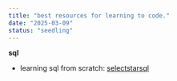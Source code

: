 ```yaml
---
title: "best resources for learning to code."
date: "2025-03-09"
status: "seedling"
---
```


**sql**
- learning sql from scratch: [selectstarsql](https://selectstarsql.com/frontmatter.html)
